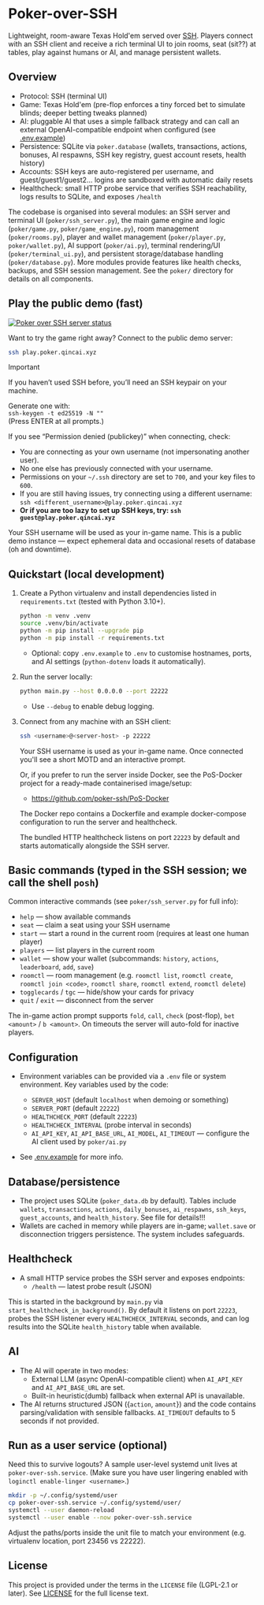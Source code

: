 # Poker-over-SSH

Lightweight, room-aware Texas Hold'em served over [SSH](https://en.wikipedia.org/wiki/Secure_Shell). Players connect with an SSH client and receive a rich terminal UI to join rooms, seat (sit??) at tables, play against humans or AI, and manage persistent wallets.

## Overview

- Protocol: SSH (terminal UI)
- Game: Texas Hold'em (pre-flop enforces a tiny forced bet to simulate blinds; deeper betting tweaks planned)
- AI: pluggable AI that uses a simple fallback strategy and can call an external OpenAI-compatible endpoint when configured (see [.env.example](.env.example))
- Persistence: SQLite via `poker.database` (wallets, transactions, actions, bonuses, AI respawns, SSH key registry, guest account resets, health history)
- Accounts: SSH keys are auto-registered per username, and guest/guest1/guest2… logins are sandboxed with automatic daily resets
- Healthcheck: small HTTP probe service that verifies SSH reachability, logs results to SQLite, and exposes `/health`

The codebase is organised into several modules: an SSH server and terminal UI (`poker/ssh_server.py`), the main game engine and logic (`poker/game.py`, `poker/game_engine.py`), room management (`poker/rooms.py`), player and wallet management (`poker/player.py`, `poker/wallet.py`), AI support (`poker/ai.py`), terminal rendering/UI (`poker/terminal_ui.py`), and persistent storage/database handling (`poker/database.py`). More modules provide features like health checks, backups, and SSH session management. See the `poker/` directory for details on all components.

## Play the public demo (fast)

[![Poker over SSH server status](https://poker-status.qincai.xyz/api/badge/7/status)](https://poker-status-prod.qincai.xyz/)

Want to try the game right away? Connect to the public demo server:

```bash
ssh play.poker.qincai.xyz
```

> [!IMPORTANT]
> If you haven’t used SSH before, you’ll need an SSH keypair on your machine.
>
> Generate one with:  
> `ssh-keygen -t ed25519 -N ""`  
> (Press ENTER at all prompts.)
>
> If you see “Permission denied (publickey)” when connecting, check:
>
> - You are connecting as your own username (not impersonating another user).
> - No one else has previously connected with your username.
> - Permissions on your `~/.ssh` directory are set to `700`, and your key files to `600`.
> - If you are still having issues, try connecting using a different username: `ssh <different_username>@play.poker.qincai.xyz`
> - **Or if you are too lazy to set up SSH keys, try: `ssh guest@play.poker.qincai.xyz`**

Your SSH username will be used as your in-game name. This is a public demo instance — expect ephemeral data and occasional resets of database (oh and downtime).

## Quickstart (local development)

1. Create a Python virtualenv and install dependencies listed in `requirements.txt` (tested with Python 3.10+).

    ```bash
    python -m venv .venv
    source .venv/bin/activate
    python -m pip install --upgrade pip
    python -m pip install -r requirements.txt
    ```

    - Optional: copy `.env.example` to `.env` to customise hostnames, ports, and AI settings (`python-dotenv` loads it automatically).

2. Run the server locally:

    ```bash
    python main.py --host 0.0.0.0 --port 22222
    ```

    - Use `--debug` to enable debug logging.

3. Connect from any machine with an SSH client:

    ```bash
    ssh <username>@<server-host> -p 22222
    ```

    Your SSH username is used as your in-game name. Once connected you'll see a short MOTD and an interactive prompt.

    Or, if you prefer to run the server inside Docker, see the PoS-Docker project for a ready-made containerised image/setup:

    - <https://github.com/poker-ssh/PoS-Docker>

    The Docker repo contains a Dockerfile and example docker-compose configuration to run the server and healthcheck.

    The bundled HTTP healthcheck listens on port `22223` by default and starts automatically alongside the SSH server.

## Basic commands (typed in the SSH session; we call the shell `posh`)

Common interactive commands (see `poker/ssh_server.py` for full info):

- `help` — show available commands
- `seat` — claim a seat using your SSH username
- `start` — start a round in the current room (requires at least one human player)
- `players` — list players in the current room
- `wallet` — show your wallet (subcommands: `history`, `actions`, `leaderboard`, `add`, `save`)
- `roomctl` — room management (e.g. `roomctl list`, `roomctl create`, `roomctl join <code>`, `roomctl share`, `roomctl extend`, `roomctl delete`)
- `togglecards` / `tgc` — hide/show your cards for privacy
- `quit` / `exit` — disconnect from the server

The in-game action prompt supports `fold`, `call`, `check` (post-flop), `bet <amount>` / `b <amount>`. On timeouts the server will auto-fold for inactive players.

## Configuration

- Environment variables can be provided via a `.env` file or system environment. Key variables used by the code:
  - `SERVER_HOST` (default `localhost` when demoing or something)
  - `SERVER_PORT` (default `22222`)
  - `HEALTHCHECK_PORT` (default `22223`)
  - `HEALTHCHECK_INTERVAL` (probe interval in seconds)
  - `AI_API_KEY`, `AI_API_BASE_URL`, `AI_MODEL`, `AI_TIMEOUT` — configure the AI client used by `poker/ai.py`

- See [.env.example](.env.example) for more info.

## Database/persistence

- The project uses SQLite (`poker_data.db` by default). Tables include `wallets`, `transactions`, `actions`, `daily_bonuses`, `ai_respawns`, `ssh_keys`, `guest_accounts`, and `health_history`. See file for details!!!
- Wallets are cached in memory while players are in-game; `wallet.save` or disconnection triggers persistence. The system includes safeguards.

## Healthcheck

- A small HTTP service probes the SSH server and exposes endpoints:
  - `/health` — latest probe result (JSON)

This is started in the background by `main.py` via `start_healthcheck_in_background()`. By default it listens on port `22223`, probes the SSH listener every `HEALTHCHECK_INTERVAL` seconds, and can log results into the SQLite `health_history` table when available.

## AI

- The AI will operate in two modes:
  - External LLM (async OpenAI-compatible client) when `AI_API_KEY` and `AI_API_BASE_URL` are set.
  - Built-in heuristic(dumb) fallback when external API is unavailable.
- The AI returns structured JSON ({`action`, `amount`}) and the code contains parsing/validation with sensible fallbacks. `AI_TIMEOUT` defaults to 5 seconds if not provided.

## Run as a user service (optional)

Need this to survive logouts? A sample user-level systemd unit lives at `poker-over-ssh.service`. (Make sure you have user lingering enabled with `loginctl enable-linger <username>`.)

```bash
mkdir -p ~/.config/systemd/user
cp poker-over-ssh.service ~/.config/systemd/user/
systemctl --user daemon-reload
systemctl --user enable --now poker-over-ssh.service
```

Adjust the paths/ports inside the unit file to match your environment (e.g. virtualenv location, port 23456 vs 22222).

## License

This project is provided under the terms in the `LICENSE` file (LGPL-2.1 or later). See [LICENSE](LICENSE) for the full license text.
